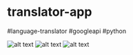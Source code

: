 # translator-app
#language-translator #googleapi #python



![alt text](https://github.com/Abhi-gits/translator-app/blob/main/img/Screenshot-1.png?raw=true)
![alt text](https://github.com/Abhi-gits/translator-app/blob/main/img/Screenshot-2.png?raw=true)
![alt text](https://github.com/Abhi-gits/translator-app/blob/main/img/Screenshot-3.png?raw=true)